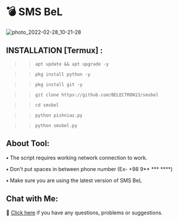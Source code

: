 # 💣 SMS BeL

![photo_2022-02-28_10-21-28](https://user-images.githubusercontent.com/80569235/155937590-e1accb15-adf4-4955-a0b4-57361c09c65f.jpg)

## INSTALLATION [Termux] :
>> `apt update && apt upgrade -y`

>> `pkg install python -y`

>> `pkg install git -y`

>> `git clone https://github.com/BELECTRON13/smsbel`

>> `cd smsbel`

>> `python pishniaz.py`

>> `python smsbel.py`

## About Tool:
**•** The script requires working network connection to work.

**•** Don't put spaces in between phone number (Ex- +98 9** *** ****)

**•** Make sure you are using the latest version of SMS BeL

## Chat with Me:
💬 [Click here](https://rubika.ir/seyed_xxx) if you have any questions, problems or suggestions.
